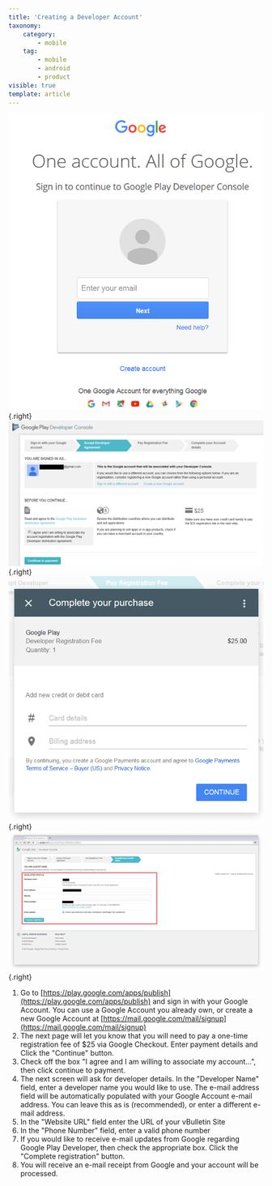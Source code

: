 ```yaml
---
title: 'Creating a Developer Account'
taxonomy:
    category:
        - mobile
    tag:
        - mobile
        - android
        - product
visible: true
template: article
---
```


![Image 1](instr_android_001.png?lightbox=1024&cropResize=200,200){.right}
![Image 2](instr_android_002.png?lightbox=1024&cropResize=200,200){.right}
![Image 3](instr_android_004.png?lightbox=1024&cropResize=200,200){.right}
![Image 4](instr_android_003.png?lightbox=1024&cropResize=200,200){.right}
1.   Go to [https://play.google.com/apps/publish](https://play.google.com/apps/publish) and sign in with your Google Account. You can use a Google Account you already own, or create a new Google Account at [https://mail.google.com/mail/signup](https://mail.google.com/mail/signup) 
1.   The next page will let you know that you will need to pay a one-time registration fee of $25 via Google Checkout. Enter payment details and Click the "Continue" button. 
1.   Check off the box "I agree and I am willing to associate my account...", then click continue to payment. 
1.   The next screen will ask for developer details. In the "Developer Name" field, enter a developer name you would like to use. The e-mail address field will be automatically populated with your Google Account e-mail address. You can leave this as is (recommended), or enter a different e-mail address.
1.   In the "Website URL" field enter the URL of your vBulletin Site 
1.   In the "Phone Number" field, enter a valid phone number
1.   If you would like to receive e-mail updates from Google regarding Google Play Developer, then check the appropriate box. Click the "Complete registration" button.
1.   You will receive an e-mail receipt from Google and your account will be processed.